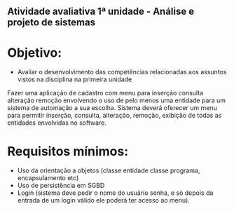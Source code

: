 ## Atividade avaliativa 1ª unidade - Análise e projeto de sistemas

# Objetivo:
- Avaliar o desenvolvimento das competências relacionadas aos assuntos vistos na disciplina na primeira unidade

Fazer uma aplicação de cadastro com menu para inserção consulta alteração remoção envolvendo o uso de pelo menos uma entidade para um sistema de automação a sua escolha.
Sistema deverá oferecer um menu para permitir inserção, consulta, alteração, remoção, exibição de todas as entidades envolvidas no software.

# Requisitos mínimos:
- Uso da orientação a objetos (classe entidade classe programa, encapsulamento etc)
- Uso de persistência em SGBD
- Login (sistema deve pedir o nome do usuário senha, e só depois da entrada de um login válido ele poderá ter acesso ao menu).

